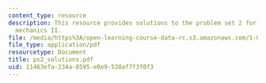 ```yaml
---
content_type: resource
description: This resource provides solutions to the problem set 2 for engineering
  mechanics II.
file: /media/https%3A/open-learning-course-data-rc.s3.amazonaws.com/1-060-engineering-mechanics-ii-spring-2006/11463efa234a8595e0e9538af7f3f0f3_ps2_solutions.pdf
file_type: application/pdf
resourcetype: Document
title: ps2_solutions.pdf
uid: 11463efa-234a-8595-e0e9-538af7f3f0f3
---
```

